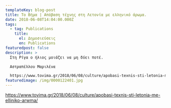 ```yaml
---
templateKey: blog-post
title: Το Βήμα | Απόβαση τέχνης στη Λετονία με ελληνικό άρωμα.
date: 2018-06-08T14:04:00.000Z
tags:
  - tag: Publications
    title:
      el: Δημοσιεύσεις
      en: Publications
featuredpost: false
description: >
  Στη Ρίγα ο ήλιος μοιάζει να μη δύει ποτέ.

  Αστραπέλλου Μαριλένα

  https://www.tovima.gr/2018/06/08/culture/apobasi-texnis-sti-letonia-me-elliniko-arwma/
featuredimage: /img/0000122401.jpg
---
```

https://www.tovima.gr/2018/06/08/culture/apobasi-texnis-sti-letonia-me-elliniko-arwma/